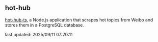 ## hot-hub

[hot-hub-ts](https://github.com/w4n9hu1/hot-hub-scraper), a Node.js application that scrapes hot topics from Weibo and stores them in a PostgreSQL database.

last updated: 2025/09/11 07:20:11
